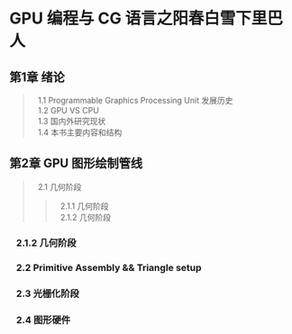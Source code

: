 # GPU 编程与 CG 语言之阳春白雪下里巴人

## 第1章 绪论
>&ensp; 1.1  Programmable Graphics Processing Unit 发展历史<br>
>&ensp; 1.2  GPU VS CPU<br>
>&ensp; 1.3  国内外研究现状<br>
>&ensp; 1.4  本书主要内容和结构<br>
## 第2章 GPU 图形绘制管线
>&ensp; 2.1  几何阶段<br>
>>&ensp; 2.1.1  几何阶段<br>
>>&ensp; 2.1.2  几何阶段<br>
###  &ensp; 2.1.2  几何阶段
###  &ensp; 2.2  Primitive Assembly && Triangle setup 
###  &ensp; 2.3  光栅化阶段
###  &ensp; 2.4  图形硬件
